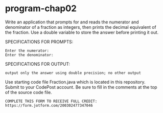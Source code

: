 # program-chap02

Write an application that prompts for and reads the numerator and denominator of a fraction as integers, then prints the decimal equivalent of the fraction. Use a double variable to store the answer before printing it out. 


SPECIFICATIONS FOR PROMPTS:
```
Enter the numerator:
Enter the denominator:
```

SPECIFICATIONS FOR OUTPUT:
```
output only the answer using double precision; no other output
```


Use starting code file Fraction.java which is located in this repository. Submit to your CodePost account. Be sure to fill in the comments at the top of the source code file.

```
COMPLETE THIS FORM TO RECEIVE FULL CREDIT: https://form.jotform.com/200302477347046
```

